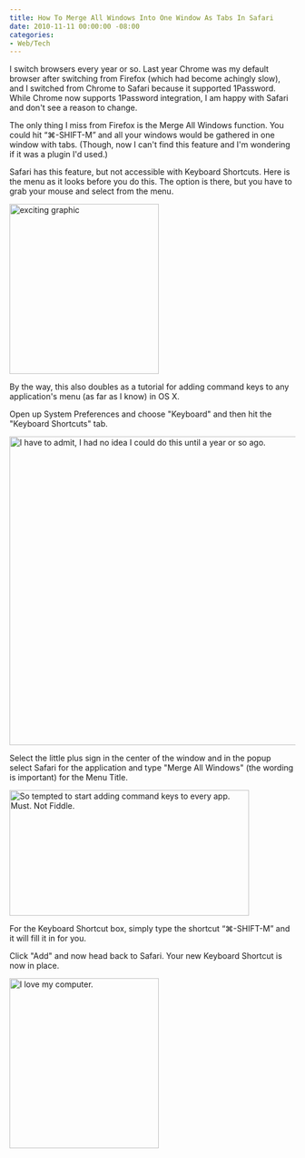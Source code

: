 ```yaml
---
title: How To Merge All Windows Into One Window As Tabs In Safari
date: 2010-11-11 00:00:00 -08:00
categories:
- Web/Tech
---
```


<p>
I switch browsers every year or so. Last year Chrome was my default browser after switching from Firefox (which had become achingly slow), and I switched from Chrome to Safari because it supported 1Password. While Chrome now supports 1Password integration, I am happy with Safari and don't see a reason to change.
</p>
<p>
The only thing I miss from Firefox is the Merge All Windows function. You could hit &#8220;⌘-SHIFT-M&#8221; and all your windows would be gathered in one window with tabs. (Though, now I can't find this feature and I'm wondering if it was a plugin I'd used.)
</p>
<p>
Safari has this feature, but not accessible with Keyboard Shortcuts. Here is the menu as it looks before you do this. The option is there, but you have to grab your mouse and select from the menu.
</p>
<img src="http://torrez.typepad.com/.a/6a00d8341bfc1653ef013488e54531970c-pi" alt="exciting graphic" title="exciting graphic" border="0" width="263" height="299" />
<p>
By the way, this also doubles as a tutorial for adding command keys to any application's menu (as far as I know) in OS X.
</p>
<p>
Open up System Preferences and choose "Keyboard" and then hit the "Keyboard Shortcuts" tab.
</p>
<img src="http://torrez.typepad.com/.a/6a00d8341bfc1653ef013488e54432970c-pi" alt="I have to admit, I had no idea I could do this until a year or so ago." title="I have to admit, I had no idea I could do this until a year or so ago." border="0" width="600" height="543" />
<p>
Select the little plus sign in the center of the window and in the popup select Safari for the application and type "Merge All Windows" (the wording is important) for the Menu Title.
</p>
<img src="http://torrez.typepad.com/.a/6a00d8341bfc1653ef0133f5c4f20b970b-pi" alt="So tempted to start adding command keys to every app. Must. Not Fiddle." title="So tempted to start adding command keys to every app. Must. Not Fiddle." border="0" width="422" height="221" />
<p>
For the Keyboard Shortcut box, simply type the shortcut &#8220;⌘-SHIFT-M&#8221; and it will fill it in for you.
</p>
<p>
Click "Add" and now head back to Safari. Your new Keyboard Shortcut is now in place.
</p>
<img src="http://torrez.typepad.com/.a/6a00d8341bfc1653ef013488e54a71970c-pi" alt="I love my computer." title="I love my computer." border="0" width="263" height="299" />
